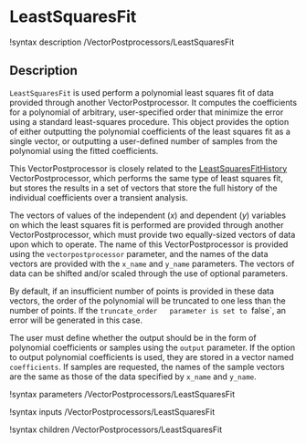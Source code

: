 # LeastSquaresFit

!syntax description /VectorPostprocessors/LeastSquaresFit

## Description

`LeastSquaresFit` is used perform a polynomial least squares fit of data provided through another VectorPostprocessor. It computes the coefficients for a polynomial of arbitrary, user-specified order that minimize the error using a standard least-squares procedure.  This object provides the option of either outputting the polynomial coefficients of the least squares fit as a single vector, or outputting a user-defined number of samples from the polynomial using the fitted coefficients.

This VectorPostprocessor is closely related to the [LeastSquaresFitHistory](/LeastSquaresFitHistory.md) VectorPostprocessor, which performs the same type of least squares fit, but stores the results in a set of vectors that store the full history of the individual coefficients over a transient analysis.

The vectors of values of the independent ($x$) and dependent ($y$) variables on which the least squares fit is performed are provided through another VectorPostprocessor, which must provide two equally-sized vectors of data upon which to operate.  The name of this VectorPostprocessor is provided using the `vectorpostprocessor` parameter, and the names of the data vectors are provided with the `x_name` and `y_name` parameters. The vectors of data can be shifted and/or scaled through the use of optional parameters.

By default, if an insufficient number of points is provided in these data vectors, the order of the polynomial will be truncated to one less than the number of points. If the `truncate_order   parameter is set to `false`, an error will be generated in this case.

The user must define whether the output should be in the form of polynomial coefficients or samples using the `output` parameter. If the option to output polynomial coefficients is used, they are stored in a vector named `coefficients`. If samples are requested, the names of the sample vectors are the same as those of the data specified by `x_name` and `y_name`.

!syntax parameters /VectorPostprocessors/LeastSquaresFit

!syntax inputs /VectorPostprocessors/LeastSquaresFit

!syntax children /VectorPostprocessors/LeastSquaresFit
